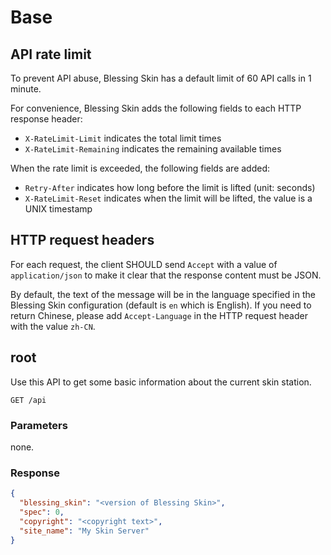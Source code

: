 # Base

## API rate limit

To prevent API abuse, Blessing Skin has a default limit of 60 API calls in 1 minute.

For convenience, Blessing Skin adds the following fields to each HTTP response header:

- `X-RateLimit-Limit` indicates the total limit times
- `X-RateLimit-Remaining` indicates the remaining available times

When the rate limit is exceeded, the following fields are added:

- `Retry-After` indicates how long before the limit is lifted (unit: seconds)
- `X-RateLimit-Reset` indicates when the limit will be lifted, the value is a UNIX timestamp

## HTTP request headers

For each request, the client SHOULD send `Accept` with a value of `application/json` to make it clear that the response content must be JSON.

By default, the text of the message will be in the language specified in the Blessing Skin configuration (default is `en` which is English). If you need to return Chinese, please add `Accept-Language` in the HTTP request header with the value `zh-CN`.

## root

Use this API to get some basic information about the current skin station.

````
GET /api
````

### Parameters

none.

### Response

````json
{
  "blessing_skin": "<version of Blessing Skin>",
  "spec": 0,
  "copyright": "<copyright text>",
  "site_name": "My Skin Server"
}
````